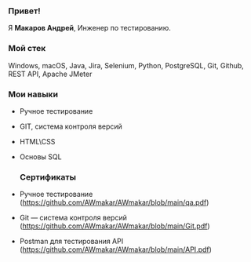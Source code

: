 ### Привет!

Я <b>Макаров Андрей</b>, Инженер по тестированию.

### Мой стек

Windows, macOS, Java, Jira, Selenium, Python, PostgreSQL, Git, Github, REST API, Apache JMeter

### Мои навыки

- Ручное тестирование 
- GIT, система контроля версий
- HTML\CSS 
- Основы SQL 
  
  ### Сертификаты

- Ручное тестирование (https://github.com/AWmakar/AWmakar/blob/main/qa.pdf)

- Git — система контроля версий (https://github.com/AWmakar/AWmakar/blob/main/Git.pdf)

- Postman для тестирования API (https://github.com/AWmakar/AWmakar/blob/main/API.pdf)
